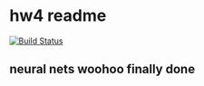 # hw4 readme

[![Build
Status](https://travis-ci.org/johnnyUCSF/hw4.svg?branch=master)](https://travis-ci.org/johnnyUCSF/hw4)

## neural nets woohoo finally done
